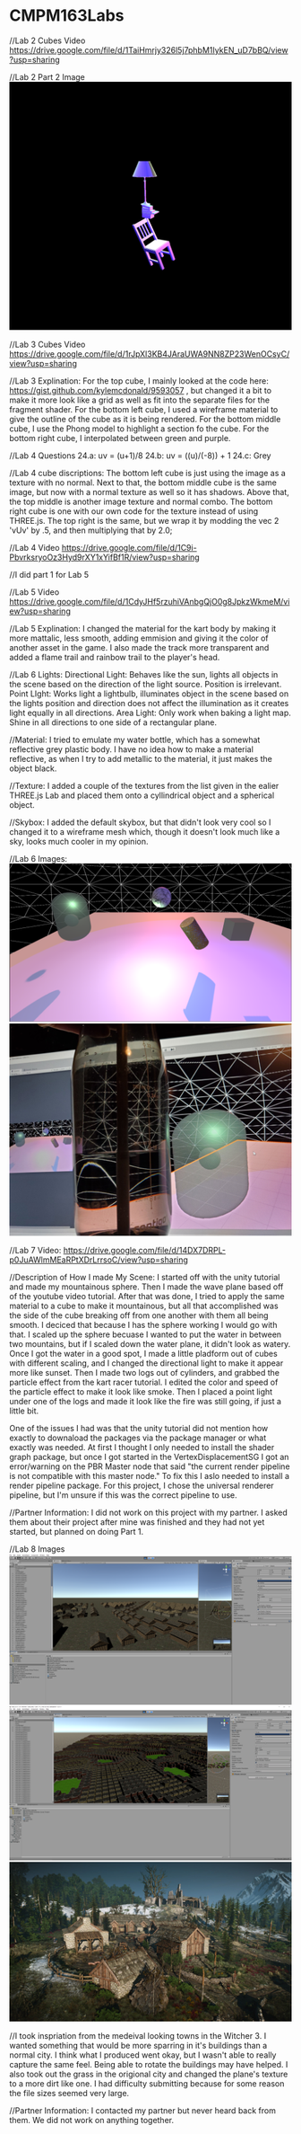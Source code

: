 # CMPM163Labs

//Lab 2 Cubes Video
https://drive.google.com/file/d/1TaiHmrjy326l5j7phbM1IykEN_uD7bBQ/view?usp=sharing

//Lab 2 Part 2 Image
![](Lab%202/Part2.PNG)

//Lab 3 Cubes Video
https://drive.google.com/file/d/1rJpXl3KB4JAraUWA9NN8ZP23WenOCsyC/view?usp=sharing

//Lab 3 Explination:
For the top cube, I mainly looked at the code here:
https://gist.github.com/kylemcdonald/9593057 ,
but changed it a bit to make it more look like a grid as well as fit into the separate
files for the fragment shader. 
For the bottom left cube, I used a wireframe material to give the outline of the cube as
it is being rendered. 
For the bottom middle cube, I use the Phong model to highlight a section fo the cube. 
For the bottom right cube, I interpolated between green and purple. 

//Lab 4 Questions
24.a: uv = (u+1)/8
24.b: uv = ((u)/(-8)) + 1
24.c: Grey

//Lab 4 cube discriptions:
The bottom left cube is just using the image as a texture with no normal.
Next to that, the bottom middle cube is the same image, but now with a normal texture 
as well so it has shadows. 
Above that, the top middle is another image texture and normal combo.
The bottom right cube is one with our own code for the texture instead of using THREE.js.
The top right is the same, but we wrap it by modding the vec 2 'vUv' by .5, and then 
multiplying that by 2.0;

//Lab 4 Video
https://drive.google.com/file/d/1C9i-PbvrksryoOz3Hyd9rXY1xYifBf1R/view?usp=sharing

//I did part 1 for Lab 5

//Lab 5 Video
https://drive.google.com/file/d/1CdyJHf5rzuhiVAnbgQjO0g8JpkzWkmeM/view?usp=sharing

//Lab 5 Explination:
I changed the material for the kart body by making it more mattalic, less smooth, adding
emmision and giving it the color of another asset in the game. I also made the track more 
transparent and added a flame trail and rainbow trail to the player's head. 

//Lab 6 Lights: 
Directional Light: Behaves like the sun, lights all objects in the scene based on the direction of the light 
source. Position is irrelevant. 
Point LIght: Works light a lightbulb, illuminates object in the scene based on the lights position and 
direction does not affect the illumination as it creates light equally in all directions. 
Area Light: Only work when baking a light map. Shine in all directions to one side of a rectangular plane. 

//Material: 
I tried to emulate my water bottle, which has a somewhat reflective grey plastic body. I have no idea how 
to make a material reflective, as when I try to add metallic to the material, it just makes the object 
black. 

//Texture: 
I added a couple of the textures from the list given in the ealier THREE.js Lab and placed them onto a 
cyllindrical object and a spherical object.

//Skybox: 
I added the default skybox, but that didn't look very cool so I changed it to a wireframe mesh which, 
though it doesn't look much like a sky, looks much cooler in my opinion. 

//Lab 6 Images:
![](Lab%206/Lab6.PNG)
![](Lab%206/waterbottle.jpg)

//Lab 7 Video: 
https://drive.google.com/file/d/14DX7DRPL-p0JuAWlmMEaRPtXDrLrrsoC/view?usp=sharing

//Description of How I made My Scene: 
I started off with the unity tutorial and made my mountainous sphere. Then I made the wave plane based off of the youtube video tutorial. After that was done, I tried to apply the same material to a cube to make it mountainous, but all that accomplished was the side of the cube breaking off from one another with them all being smooth. I deciced that because I has the sphere working I would go with that. I scaled up the sphere becuase I wanted to put the water in between two mountains, but if I scaled down the water plane, it didn't look as watery. Once I got the water in a good spot, I made a little pladform out of cubes with different scaling, and I changed the directional light to make it appear more like sunset. Then I made two logs out of cylinders, and grabbed the particle effect from the kart racer tutorial. I edited the color and speed of the particle effect to make it look like smoke. Then I placed a point light under one of the logs and made it look like the fire was still going, if just a little bit. 

One of the issues I had was that the unity tutorial did not mention how exactly to downaload the packages via the package manager or what exactly was needed. At first I thought I only needed to install the shader graph package, but once I got started in the VertexDisplacementSG I got an error/warning on the PBR Master node that said "the current render pipeline is not compatible with this master node." To fix this I aslo needed to install a render pipeline package. For this project, I chose the universal renderer pipeline, but I'm unsure if this was the correct pipeline to use. 

//Partner Information:
I did not work on this project with my partner. I asked them about their project after mine was finished and they had not yet started, but planned on doing Part 1.

//Lab 8 Images
![](Lab%208/MedeivalTown.PNG)
![](Lab%208/ProceduralCityTutorial.PNG)
![](Lab%208/Tw3_Village_Blandare_2.png)

//I took inspriation from the medeival looking towns in the Witcher 3. I wanted something that would be more sparring in it's buildings than a normal city. I think what I produced went okay, but I wasn't able to really capture the same feel. Being able to rotate the buildings may have helped. I also took out the grass in the origional city and changed the plane's texture to a more dirt like one. I had difficulty submitting because for some reason the file sizes seemed very large. 

//Partner Information:
I contacted my partner but never heard back from them. We did not work on anything together. 